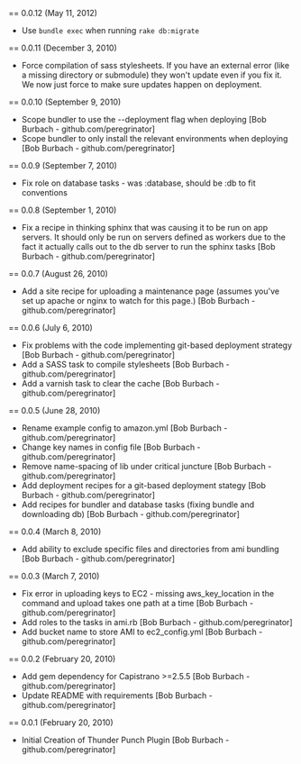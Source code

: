 == 0.0.12 (May 11, 2012)

* Use `bundle exec` when running `rake db:migrate`

== 0.0.11 (December 3, 2010)

* Force compilation of sass stylesheets. If you have an external error (like a missing directory or submodule) they won't update even if you fix it. We now just force to make sure updates happen on deployment.

== 0.0.10 (September 9, 2010)

* Scope bundler to use the --deployment flag when deploying [Bob Burbach - github.com/peregrinator]
* Scope bundler to only install the relevant environments when deploying [Bob Burbach - github.com/peregrinator]

== 0.0.9 (September 7, 2010)

* Fix role on database tasks - was :database, should be :db to fit conventions

== 0.0.8 (September 1, 2010)

* Fix a recipe in thinking sphinx that was causing it to be run on app servers. It should only be run on servers defined as workers due to the fact it actually calls out to the db server to run the sphinx tasks [Bob Burbach - github.com/peregrinator]

== 0.0.7 (August 26, 2010)

* Add a site recipe for uploading a maintenance page (assumes you've set up apache or nginx to watch for this page.) [Bob Burbach - github.com/peregrinator]

== 0.0.6 (July 6, 2010)

* Fix problems with the code implementing git-based deployment strategy [Bob Burbach - github.com/peregrinator]
* Add a SASS task to compile stylesheets [Bob Burbach - github.com/peregrinator]
* Add a varnish task to clear the cache [Bob Burbach - github.com/peregrinator]

== 0.0.5 (June 28, 2010)

* Rename example config to amazon.yml [Bob Burbach - github.com/peregrinator]
* Change key names in config file [Bob Burbach - github.com/peregrinator]
* Remove name-spacing of lib under critical juncture [Bob Burbach - github.com/peregrinator]
* Add deployment recipes for a git-based deployment stategy [Bob Burbach - github.com/peregrinator]
* Add recipes for bundler and database tasks (fixing bundle and downloading db) [Bob Burbach - github.com/peregrinator]

== 0.0.4 (March 8, 2010)

* Add ability to exclude specific files and directories from ami bundling [Bob Burbach - github.com/peregrinator]

== 0.0.3 (March 7, 2010)

* Fix error in uploading keys to EC2 - missing aws_key_location in the command and upload takes one path at a time [Bob Burbach - github.com/peregrinator]
* Add roles to the tasks in ami.rb [Bob Burbach - github.com/peregrinator]
* Add bucket name to store AMI to ec2_config.yml [Bob Burbach - github.com/peregrinator]

== 0.0.2 (February 20, 2010)

* Add gem dependency for Capistrano >=2.5.5 [Bob Burbach - github.com/peregrinator]
* Update README with requirements [Bob Burbach - github.com/peregrinator]

== 0.0.1 (February 20, 2010)

* Initial Creation of Thunder Punch Plugin [Bob Burbach - github.com/peregrinator]
